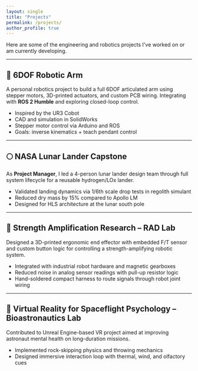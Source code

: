 ```yaml
---
layout: single
title: "Projects"
permalink: /projects/
author_profile: true
---
```


Here are some of the engineering and robotics projects I've worked on or am currently developing.

---

## 🤖 6DOF Robotic Arm

A personal robotics project to build a full 6DOF articulated arm using stepper motors, 3D-printed actuators, and custom PCB wiring. Integrating with **ROS 2 Humble** and exploring closed-loop control.

- Inspired by the UR3 Cobot
- CAD and simulation in SolidWorks
- Stepper motor control via Arduino and ROS
- Goals: inverse kinematics + teach pendant control

---

## 🌕 NASA Lunar Lander Capstone

As **Project Manager**, I led a 4-person lunar lander design team through full system lifecycle for a reusable hydrogen/LOx lander.

- Validated landing dynamics via 1/6th scale drop tests in regolith simulant
- Reduced dry mass by 15% compared to Apollo LM
- Designed for HLS architecture at the lunar south pole

---

## 🦾 Strength Amplification Research – RAD Lab

Designed a 3D-printed ergonomic end effector with embedded F/T sensor and custom button logic for controlling a strength-amplifying robotic system.

- Integrated with industrial robot hardware and magnetic gearboxes
- Reduced noise in analog sensor readings with pull-up resistor logic
- Hand-soldered compact harness to route signals through robot joint wiring

---

## 🧠 Virtual Reality for Spaceflight Psychology – Bioastronautics Lab

Contributed to Unreal Engine-based VR project aimed at improving astronaut mental health on long-duration missions.

- Implemented rock-skipping physics and throwing mechanics
- Designed immersive interaction loop with thermal, wind, and olfactory cues
